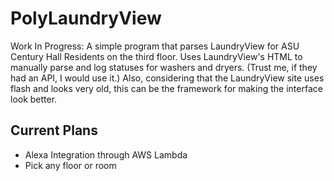 # PolyLaundryView
Work In Progress: A simple program that parses LaundryView for ASU Century Hall Residents on the third floor. Uses LaundryView's HTML to manually parse and log statuses for washers and dryers. (Trust me, if they had an API, I would use it.) Also, considering that the LaundryView site uses flash and looks very old, this can be the framework for making the interface look better.

## Current Plans
* Alexa Integration through AWS Lambda
* Pick any floor or room
